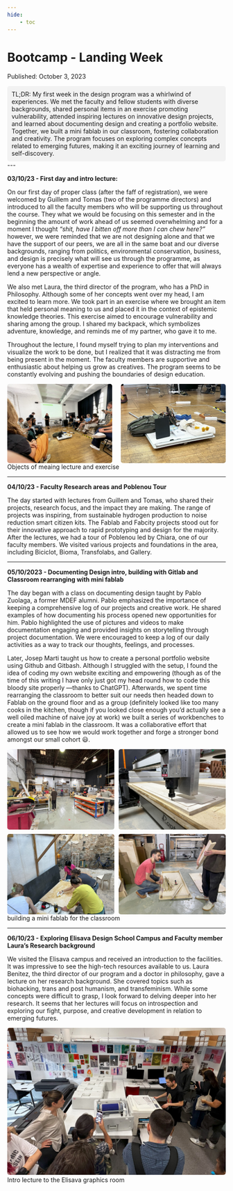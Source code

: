 ```yaml
---
hide:
    - toc
---
```


# Bootcamp - Landing Week

Published: October 3, 2023

<div style="background-color: #f2f2f2; padding: 10px; border-radius: 5px;">
TL;DR: My first week in the design program was a whirlwind of experiences. We met the faculty and fellow students with diverse backgrounds, shared personal items in an exercise promoting vulnerability, attended inspiring lectures on innovative design projects, and learned about documenting design and creating a portfolio website. Together, we built a mini fablab in our classroom, fostering collaboration and creativity. The program focuses on exploring complex concepts related to emerging futures, making it an exciting journey of learning and self-discovery.
</div>
---

**03/10/23 - First day and intro lecture:** 

On our first day of proper class (after the faff of registration), we were welcomed by Guillem and Tomas (two of the programme directors) and introduced to all the faculty members who will be supporting us throughout the course. They what we would be focusing on this semester and in the beginning the amount of work ahead of us seemed overwhelming and for a moment I thought *“shit, have I bitten off more than I can chew here?”* however, we were reminded that we are not designing alone and that we have the support of our peers, we are all in the same boat and our diverse backgrounds, ranging from politics, environmental conservation, business, and design is precisely what will see us through the programme, as everyone has a wealth of expertise and experience to offer that will always lend a new perspective or angle.  

We also met Laura, the third director of the program, who has a PhD in Philosophy. Although some of her concepts went over my head, I am excited to learn more. We took part in an exercise where we brought an item that held personal meaning to us and placed it in the context of epistemic knowledge theories. This exercise aimed to encourage vulnerability and sharing among the group. I shared my backpack, which symbolizes adventure, knowledge, and reminds me of my partner, who gave it to me. 

Throughout the lecture, I found myself trying to plan my interventions and visualize the work to be done, but I realized that it was distracting me from being present in the moment. The faculty members are supportive and enthusiastic about helping us grow as creatives. The program seems to be constantly evolving and pushing the boundaries of design education.
<!--
<figure markdown>
![lecture](<../images/01. Landing Week/objects of meaning lecture.jpg>){: style="height:250px"} 
![object of meaning exercise](<../images/01. Landing Week/objects of meaning exercise.jpg>){: style="height:250px"}
  <figcaption>Objects of meaing lecture and exercise</figcaption>
</figure> -->

<div class="image-container">
    <img src="../images/01. Landing Week/objects of meaning lecture.jpg" alt="objects of meaning lecture" class="rounded-image">
    <img src="../images/01. Landing Week/objects of meaning exercise.jpg" alt="objects of meaning exercise" class="rounded-image">
</div>

<style>
/* CSS Styles */
.image-container {
    display: flex; /* Use flexbox to align images horizontally */
    justify-content: space-between; /* Add space between images */
}

.image-container img {
    width: 48%; /* Adjust the width of images as needed */
    height: auto; /* Maintain aspect ratio */
    object-fit: cover; /* Ensure the image covers the container while maintaining aspect ratio */
    border-radius: 5px; /* Add rounded corners to images */
}

.rounded-image {
    border-radius: 5px; /* Apply rounded corners to images with this class */
}
</style>
  <figcaption>Objects of meaing lecture and exercise</figcaption>
</figure>

---

**04/10/23 - Faculty Research areas and Poblenou Tour**

The day started with lectures from Guillem and Tomas, who shared their projects, research focus, and the impact they are making. The range of projects was inspiring, from sustainable hydrogen production to noise reduction smart citizen kits. The Fablab and Fabcity projects stood out for their innovative approach to rapid prototyping and design for the majority. After the lectures, we had a tour of Poblenou led by Chiara, one of our faculty members. We visited various projects and foundations in the area, including Biciclot, Bioma, Transfolabs, and Gallery.

---

**05/10/2023 - Documenting Design intro, building with Gitlab and Classroom rearranging with mini fablab**
<!--
- Day started with a morning class in documenting design (or the importance of it, it’s benefits and how it will help throughout the course, our careers and our lives) taught by Pablo Zuolaga, former MDEF alumni from a few years ago. Pablo used to work as a creative lead for a marketing agency in Colombia, creating advertising campaigns for global brands around the world.
- taught us the importance of keeping a great log of everything we do throughout our various projects and creative work. Showing us examples from his own personal life where documenting this process and publishing is what opened new doors and opportunities that he had never even dreamed about or thought possible before!
- reminded us about how it can act as a great reminder and also a catalyst for creativity as you can look back on your old work, see and track your old thought processes, pick up where you left off from or notice was of thinking and doing that have now changed as you have gained new knowledge and ways of doing that maybe now mean that you are able to start up a project once again when before you had hit a roadblock and didn’t know how to get any further.
- he stressed the importance of using pictures and videos to aid in this documentation, and gave a really great breakdown of how to tell a great story through your project documentation that makes it both interesting and engaging to read and follow along with! (hence all the pictures and videos, they do say 1000 words after all)
- showed us how this type of documentation was going to be assessed by him and other faculty to see how we were keeping on top of our work and our project research, which is a great way of engaging with all the student work when they can.
- Every week we are encoruaged to keep a log of everything that has happened on that day and turn that into a relfection or blog post or what ever you like, as a way to document everything and keep track of your thoughts, feelings and processes about the work that we are doing.
    - funnily enough, alot of the things Pablo mentioned, i’d already learned studying my Bachelors in Product Design at Bounremouth University, particularly when it focused on the importance of documenting everything in reference to a portfolio of work, which I felt really happy about as I thought that I could definitely keep on top of this through what I already know.
    - What excited me even more though, was knowing that now I’m going to learn how to really tell a good story through all this documenting, something I was never really good at before, my previous portfolios and dsign documentation have always felt really linear, following the next logical step i.e Ideation, Development, Concept selection, Testing, Refining, Detail design then implemention. Never really including any sort of problem, troubles, triumphs and failures along the way, I’ve recently started to try and do this on my own to my exisitng portfolio website and to rewrite, reframe and structure it to turn it into a narrative. So having someone like Pablo (with all his knowledge in creative story telling for advertising) there to reexamine, review and bounce ideas off to further develop this side of documentation makes me really happy and I think I’m going to learn a lot from this.  Excited to see where this goes and how I can develop my writing further from this.
    - In an effort to improve, i’m going to try and keep my reflections brief but engaging, detgailing everything weve done and the research I am working on week by week in a blog post format that I want to start to share on other social media platforms and not just the website we are building so that it keeps me accoutnable but also hopefully engages a wider audience who might be interested in the work we do here on this masters!
- Following Pablo’s lesson we had a course from Josep Marti (our resident expert on all things coding and digital building) on how to create, set up and develop our own personal portfolio website using Github and Gitbash.
- this was super interesting and the idea of learning how to write it all and code it using python scripts through Git is a really cool thing that I want to get much better at over the coming weeks. Though I admit that I fell behind in this class quite quickly as I was still figuring out all the set up for it.
- this is an area I definitely still need to improve on, as coding is something I never really learned before and for ages never had any interest in doing so. Though now, it’s been put in a different perspective and I can see how it can actually be used to create products and services that I would use every day, and being able to do it myself gives me a real sense of ownership over the work which is great!
- There is still far more to learn that I don’t know but with the help from my amazing classmates and Josep I think we’ll get there!
- It’s a fantastic way of learning by doing ,instead of having to watch countless hours of video or lectures on the principles behind coding and then doing it later you do it right there in class and outside of it with a real goal in mind; to develop the website that is going to host pretty much all of the documentation of the work we are going to be doing this year (and coincidentally where all our work will be marked by the faculty — so it **has** to work) in one place. Making sure that we really learn it as fast as possible and create something that really works out in the real world instead of just small practice problems and solutions that never get used again after that. Brilliant stuff.
- After that, we spent some time rearranging the classroom into an orientation that made it more comfortable to work in and developed it into a space that we could really grow into and use to suit our needs for the year.
- We used the fablab on theg round floor of the IAAC building to create furniture and workbenches that we were going to need to prototype various things in our classroom —basically turning it into a mini fablab of it’s own!
- everyone worked together to achieve a common goal and it was a really great way to see how we were all going to work and interact with eachother which I really enjoyed! -->

The day began with a class on documenting design taught by Pablo Zuolaga, a former MDEF alumni. Pablo emphasized the importance of keeping a comprehensive log of our projects and creative work. He shared examples of how documenting his process opened new opportunities for him. Pablo highlighted the use of pictures and videos to make documentation engaging and provided insights on storytelling through project documentation. We were encouraged to keep a log of our daily activities as a way to track our thoughts, feelings, and processes. 

Later, Josep Marti taught us how to create a personal portfolio website using Github and Gitbash. Although I struggled with the setup, I found the idea of coding my own website exciting and empowering (though as of the time of this writing I have only just got my head round how to code this bloody site properly —thanks to ChatGPT). Afterwards, we  spent time rearranging the classroom to better suit our needs then headed down to Fablab on the ground floor and as a group (definitely looked like too many cooks in the kitchen, though if you looked close enough you’d actually see a well oiled machine of naive joy at work) we built a series of workbenches to create  a mini fablab in the classroom. It was a collaborative effort that allowed us to see how we would work together and forge a stronger bond amongst our small cohort 😃.
<!--
<figure markdown>
![building fablab 1](<../images/01. Landing Week/building fablab 1.jpg>){: style="height:250px"}
![building fablab 2](<../images/01. Landing Week/building fablab 2.jpg>){: style="height:250px"}
</figure>

<figure markdown>
![building fablab 3](<../images/01. Landing Week/building fablab 4.jpg>){: style="height:250px"}
![building fablab 4](<../images/01. Landing Week/building fablab 5.jpg>){: style="height:250px"}
  <figcaption>building a mini fablab for the classroom</figcaption>
</figure> -->

<div class="image-grid">
  <img src="../images/01. Landing Week/building fablab 1.jpg" class="grid-item" alt="fablab building">
  <img src="../images/01. Landing Week/building fablab 2.jpg" class="grid-item" alt="fablab building 2">
  <img src="../images/01. Landing Week/building fablab 4.jpg" class="grid-item portrait-image" alt="building fablab 4">
  <img src="../images/01. Landing Week/building fablab 5.jpg" class="grid-item" alt="building fablab 5">
  <!-- Add more images as needed -->
</div>

<!-- CSS Styles -->
<style>
  /* Styles for the image grid container */
  .image-grid {
    display: grid;
    grid-template-columns: repeat(2, 1fr); /* Two columns */
    /*grid-template-columns: repeat(auto-fill, minmax(200px, 1fr));*/ /*use this line of code to create a responsive grid that will place all images in one continuous row - each image will shrink accordignly*/
    grid-gap: 10px;
    /* Additional grid container styles can be added here */
  }
    /* Styles for individual grid items (images) */
  .grid-item {
    width: 100%;
    height: auto;
    object-fit: cover;
    border-radius: 5px; /* Add rounded corners to images */
    /* Additional styles for grid items can be added here */
  }
</style>
  <figcaption>building a mini fablab for the classroom</figcaption>
</figure>

---

**06/10/23 - Exploring Elisava Design School Campus and Faculty member Laura’s Research background**
<!--
- in the morning we toured around the Elisava campus (the other university we are part of and whose facilities we have access too — very cool stuff) received our welcome packs and intro lectures to how we can access and use the facilites and toured what they had on offer.
    - it’s a lot of high tech stuff but also a lot more rules than at the Fablab — there are more people they need to take care of so it makes sense.
- we had a lecture from Laura Benitez (the third director of our programme and a doctor in philosophy) on her research background and what areas she is focusing on now.
- A lot of really cool topics from Biohacking, to trans and post humanism, transfeminism and many more that went completely over my head. I think I’m going to really enjoy what she has to teach us but it’ll definitely take me some time to get to understand it all and really grasp the depth of her research and knowledge.
    - seems like her lectures will be focused on asking ourselves who and what we are, what is our fight/purpose/why, why we create the way we do and how does that develop who we are as we create for these emerging futures.
    - A lot of introspection here I think, in the next few months of the course. -->

We visited the Elisava campus and received an introduction to the facilities. It was impressive to see the high-tech resources available to us. Laura Benitez, the third director of our program and a doctor in philosophy, gave a lecture on her research background. She covered topics such as biohacking, trans and post humanism, and transfeminism. While some concepts were difficult to grasp, I look forward to delving deeper into her research. It seems that her lectures will focus on introspection and exploring our fight, purpose, and creative development in relation to emerging futures.

<img src="../images/01. Landing Week/Elisava Printroom intro.jpg" alt="elisava print room" style="border-radius: 5px;">
  <figcaption>Intro lecture to the Elisava graphics room</figcaption>
</figure>